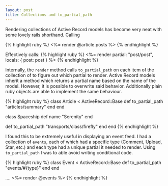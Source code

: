 ```yaml
---
layout: post
title: Collections and to_partial_path
---
```

Rendering collections of Active Record models has become very neat with some
lovely rails shorthand. Calling

{% highlight ruby %}
<%= render @article.posts %>
{% endhighlight %}

Effectively calls:
{% highlight ruby %}
<%= render partial: "post/post", locals: { post: post } %>
{% endhighlight %}

Internally, the `render` method calls `to_partial_path` on each item of the
collection of to figure out which partial to render. Active Record models 
inherit a method which returns a partial name based on the name of the model. 
However, it is possible to overwrite said behavior. Additionally plain ruby 
objects are able to implement the same behaviour.


{% highlight ruby %}
class Article < ActiveRecord::Base
  def to_partial_path
    "articles/summary"
  end
end

class Spaceship
  def name
    "Serenity"
  end

  def to_partial_path
    "transports/class/firefly"
  end
end
{% endhighlight %}

I found this to be extremely useful in displaying an event feed. I had a
collection of `events`, each of which had a specific type (Comment, Upload,
Star, etc.) and each type had a unique partial it needed to render. Using
`to_partial_path` I was to able avoid writing conditional code.

{% highlight ruby %}
class Event < ActiveRecord::Base
  def to_partial_path
    "events/#{type}"
  end
end

....
<%= render @events %>
{% endhighlight %}


